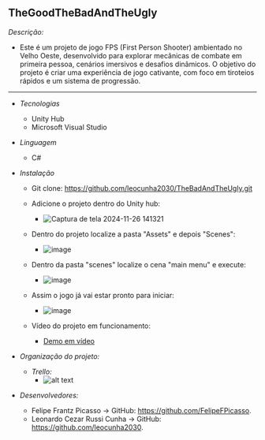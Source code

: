 ## TheGoodTheBadAndTheUgly

*Descrição:*
- Este é um projeto de jogo FPS (First Person Shooter) ambientado no Velho Oeste, desenvolvido para explorar mecânicas de combate em primeira pessoa, cenários imersivos e desafios dinâmicos. O objetivo do projeto é criar uma experiência de jogo cativante, com foco em tiroteios rápidos e um sistema de progressão.

---

- *Tecnologias*
    - Unity Hub
    - Microsoft Visual Studio

- *Linguagem*
    - C#

- *Instalação*
    - Git clone: https://github.com/leocunha2030/TheBadAndTheUgly.git
    - Adicione o projeto dentro do Unity hub:
        - ![Captura de tela 2024-11-26 141321](https://github.com/user-attachments/assets/21873053-fc5a-4b68-b003-d2966f387256)
    - Dentro do projeto localize a pasta "Assets" e depois "Scenes":
        - ![image](https://github.com/user-attachments/assets/4cad61ac-be58-406e-81ef-ae8fa425a458)
    - Dentro da pasta "scenes" localize o cena "main menu" e execute:
        - ![image](https://github.com/user-attachments/assets/f678a21b-013e-4f46-b497-146c9522f23a)
    - Assim o jogo já vai estar pronto para iniciar:
        - ![image](https://github.com/user-attachments/assets/e70543de-ace6-47c5-8d4b-65b59d0268d4)

    - Vídeo do projeto em funcionamento: 
        - [Demo em vídeo](https://drive.google.com/file/d/1uxTHLEHhvVI48cMtw_PJk9Do-R_FBVsk/view?usp=sharing)

- *Organização do projeto:*
    - *Trello:*
        - ![alt text](image.png)

- *Desenvolvedores:*
    - Felipe Frantz Picasso -> GitHub: https://github.com/FelipeFPicasso.
    - Leonardo Cezar Russi Cunha -> GitHub: https://github.com/leocunha2030.





